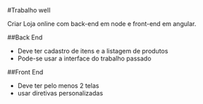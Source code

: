 #Trabalho weII

Criar Loja online com back-end em node e front-end em angular.

##Back End

* Deve ter cadastro de itens e a listagem de produtos
* Pode-se usar a interface do trabalho passado 

##Front End

* Deve ter pelo menos 2 telas 
* usar diretivas personalizadas
